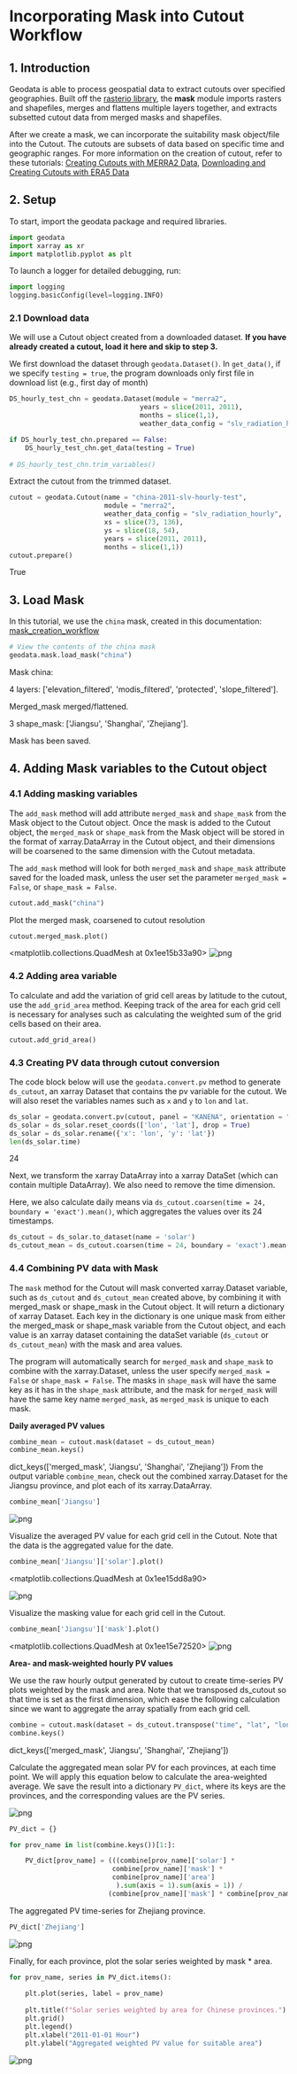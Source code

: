 # Incorporating Mask into Cutout Workflow

## 1. Introduction

Geodata is able to process geospatial data to extract cutouts over specified geographies. Built off the [rasterio library](https://rasterio.readthedocs.io/en/latest/quickstart.html), the **mask** module imports rasters and shapefiles, merges and flattens multiple layers together, and extracts subsetted cutout data from merged masks and shapefiles.

After we create a mask, we can incorporate the suitability mask object/file into the Cutout. The cutouts are subsets of data based on specific time and geographic ranges. For more information on the creation of cutout, refer to these tutorials: [Creating Cutouts with MERRA2 Data](https://github.com/east-winds/geodata/blob/master/doc/merra2/merra2_createcutout.md), [Downloading and Creating Cutouts with ERA5 Data](https://github.com/east-winds/geodata/blob/master/doc/era5/era5_download.md)

## 2. Setup

To start, import the geodata package and required libraries.

```python
import geodata
import xarray as xr
import matplotlib.pyplot as plt
```

To launch a logger for detailed debugging, run:

```python
import logging
logging.basicConfig(level=logging.INFO)
```

### 2.1 Download data

We will use a Cutout object created from a downloaded dataset. **If you have already created a cutout, load it here and skip to step 3.**

We first download the dataset through `geodata.Dataset()`. In `get_data()`, if we specify `testing = true`, the program downloads only first file in download list (e.g., first day of month)

```python
DS_hourly_test_chn = geodata.Dataset(module = "merra2", 
                                 years = slice(2011, 2011),
                                 months = slice(1,1),
                                 weather_data_config = "slv_radiation_hourly")
```

```python
if DS_hourly_test_chn.prepared == False: 
    DS_hourly_test_chn.get_data(testing = True)
  
# DS_hourly_test_chn.trim_variables()
```

Extract the cutout from the trimmed dataset.

```python
cutout = geodata.Cutout(name = "china-2011-slv-hourly-test",
                        module = "merra2",
                        weather_data_config = "slv_radiation_hourly",
                        xs = slice(73, 136), 
                        ys = slice(18, 54), 
                        years = slice(2011, 2011), 
                        months = slice(1,1))
cutout.prepare()
```

True
## 3. Load Mask

In this tutorial, we use the `china` mask, created in this documentation: [mask_creation_workflow](https://github.com/east-winds/geodata/blob/master/doc/mask/mask_creation_workflow.md)

```python
# View the contents of the china mask
geodata.mask.load_mask("china")
```
Mask china: 

4 layers: ['elevation_filtered', 'modis_filtered', 'protected', 'slope_filtered'].

Merged_mask merged/flattened. 

3 shape_mask: ['Jiangsu', 'Shanghai', 'Zhejiang']. 

Mask has been saved. 


## 4. Adding Mask variables to the Cutout object

### 4.1 Adding masking variables

The `add_mask` method will add attribute `merged_mask` and `shape_mask` from the Mask object to the Cutout object. Once the mask is added to the Cutout object, the `merged_mask` or `shape_mask` from the Mask object will be stored in the format of xarray.DataArray in the Cutout object, and their dimensions will be coarsened to the same dimension with the Cutout metadata.

The `add_mask` method will look for both `merged_mask` and `shape_mask` attribute saved for the loaded mask, unless the user set the parameter `merged_mask = False`, or `shape_mask = False`.

```python
cutout.add_mask("china")
```
Plot the merged mask, coarsened to cutout resolution

```python
cutout.merged_mask.plot()
```
<matplotlib.collections.QuadMesh at 0x1ee15b33a90>
![png](https://github.com/east-winds/geodata/blob/master/images/mask_on_cutout_workflow/output_21_1.png)

### 4.2 Adding area variable

To calculate and add the variation of grid cell areas by latitude to the cutout, use the `add_grid_area` method. Keeping track of the area for each grid cell is necessary for analyses such as calculating the weighted sum of the grid cells based on their area.

```python
cutout.add_grid_area()
```
### 4.3 Creating PV data through cutout conversion

The code block below will use the `geodata.convert.pv` method to generate `ds_cutout`, an xarray Dataset that contains the pv variable for the cutout. We will also reset the variables names such as `x` and `y` to `lon` and `lat`.

```python
ds_solar = geodata.convert.pv(cutout, panel = "KANENA", orientation = "latitude_optimal")
ds_solar = ds_solar.reset_coords(['lon', 'lat'], drop = True)
ds_solar = ds_solar.rename({'x': 'lon', 'y': 'lat'})
len(ds_solar.time)
```
24


Next, we transform the xarray DataArray into a xarray DataSet (which can contain multiple DataArray). We also need to remove the time dimension.

Here, we also calculate daily means via `ds_cutout.coarsen(time = 24, boundary = 'exact').mean()`, which aggregates the values over its 24 timestamps.

```python
ds_cutout = ds_solar.to_dataset(name = 'solar')
ds_cutout_mean = ds_cutout.coarsen(time = 24, boundary = 'exact').mean()
```
### 4.4 Combining PV data with Mask

The `mask` method for the Cutout will mask converted xarray.Dataset variable, such as `ds_cutout` and `ds_cutout_mean` created above, by combining it with merged_mask or shape_mask in the Cutout object. It will return a dictionary of xarray Dataset. Each key in the dictionary is one unique mask from either the merged_mask or shape_mask variable from the Cutout object, and each value is an xarray dataset containing the dataSet variable (`ds_cutout` or `ds_cutout_mean`) with the mask and area values.

The program will automatically search for `merged_mask` and `shape_mask` to combine with the xarray.Dataset, unless the user specify `merged_mask = False` or `shape_mask = False`. The masks in `shape_mask` will have the same key as it has in the `shape_mask` attribute, and the mask for `merged_mask` will have the same key name `merged_mask`, as `merged_mask` is unique to each mask.

**Daily averaged PV values**

```python
combine_mean = cutout.mask(dataset = ds_cutout_mean)
combine_mean.keys()
```
dict_keys(['merged_mask', 'Jiangsu', 'Shanghai', 'Zhejiang'])
From the output variable `combine_mean`, check out the combined xarray.Dataset for the Jiangsu province, and plot each of its xarray.DataArray.

```python
combine_mean['Jiangsu']
```
![png](https://github.com/east-winds/geodata/blob/master/images/mask_on_cutout_workflow/output_37_1.png)

Visualize the averaged PV value for each grid cell in the Cutout. Note that the data is the aggregated value for the date.

```python
combine_mean['Jiangsu']['solar'].plot()
```
<matplotlib.collections.QuadMesh at 0x1ee15dd8a90>

![png](https://github.com/east-winds/geodata/blob/master/images/mask_on_cutout_workflow/xarray_output1.png)

Visualize the masking value for each grid cell in the Cutout.

```python
combine_mean['Jiangsu']['mask'].plot()
```
<matplotlib.collections.QuadMesh at 0x1ee15e72520>
![png](https://github.com/east-winds/geodata/blob/master/images/mask_on_cutout_workflow/output_39_1.png)

**Area- and mask-weighted hourly PV values**

We use the raw hourly output generated by cutout to create time-series PV plots weighted by the mask and area. Note that we transposed ds_cutout so that time is set as the first dimension, which ease the following calculation since we want to aggregate the array spatially from each grid cell.

```python
combine = cutout.mask(dataset = ds_cutout.transpose("time", "lat", "lon"))
combine.keys()
```
dict_keys(['merged_mask', 'Jiangsu', 'Shanghai', 'Zhejiang'])


Calculate the aggregated mean solar PV for each provinces, at each time point. We will apply this equation below to calculate the area-weighted average. We save the result into a dictionary `PV_dict`, where its keys are the provinces, and the corresponding values are the PV series.

![png](https://github.com/east-winds/geodata/blob/master/images/mask_on_cutout_workflow/equation.png)

```python
PV_dict = {}

for prov_name in list(combine.keys())[1:]:

    PV_dict[prov_name] = (((combine[prov_name]['solar'] * 
                          combine[prov_name]['mask'] * 
                          combine[prov_name]['area']
                           ).sum(axis = 1).sum(axis = 1)) / 
                         (combine[prov_name]['mask'] * combine[prov_name]['area']).sum())
```
The aggregated PV time-series for Zhejiang province.

```python
PV_dict['Zhejiang']
```
![png](https://github.com/east-winds/geodata/blob/master/images/mask_on_cutout_workflow/xarray_output2.png)

Finally, for each province, plot the solar series weighted by mask * area.

```python
for prov_name, series in PV_dict.items():
  
    plt.plot(series, label = prov_name)
  
    plt.title(f"Solar series weighted by area for Chinese provinces.")
    plt.grid()
    plt.legend()
    plt.xlabel("2011-01-01 Hour")
    plt.ylabel("Aggregated weighted PV value for suitable area")
```
![png](https://github.com/east-winds/geodata/blob/master/images/mask_on_cutout_workflow/output_47_0.png)

```python

```
